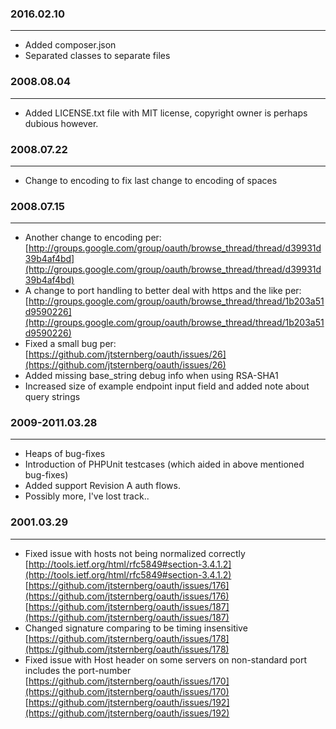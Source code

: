 ### 2016.02.10
----
* Added composer.json
* Separated classes to separate files

### 2008.08.04
----
* Added LICENSE.txt file with MIT license, copyright owner is perhaps
	dubious however.

### 2008.07.22
----
* Change to encoding to fix last change to encoding of spaces

### 2008.07.15
----
* Another change to encoding per:   
	[http://groups.google.com/group/oauth/browse_thread/thread/d39931d39b4af4bd](http://groups.google.com/group/oauth/browse_thread/thread/d39931d39b4af4bd)
* A change to port handling to better deal with https and the like per:  
  [http://groups.google.com/group/oauth/browse_thread/thread/1b203a51d9590226](http://groups.google.com/group/oauth/browse_thread/thread/1b203a51d9590226)
* Fixed a small bug per:  
	[https://github.com/jtsternberg/oauth/issues/26](https://github.com/jtsternberg/oauth/issues/26)
* Added missing base_string debug info when using RSA-SHA1
* Increased size of example endpoint input field and added note about
  query strings

### 2009-2011.03.28
----
* Heaps of bug-fixes
* Introduction of PHPUnit testcases (which aided in above mentioned bug-fixes)
* Added support Revision A auth flows.
* Possibly more, I've lost track..

### 2001.03.29
----
* Fixed issue with hosts not being normalized correctly  
  [http://tools.ietf.org/html/rfc5849#section-3.4.1.2](http://tools.ietf.org/html/rfc5849#section-3.4.1.2)  
  [https://github.com/jtsternberg/oauth/issues/176](https://github.com/jtsternberg/oauth/issues/176)  
  [https://github.com/jtsternberg/oauth/issues/187](https://github.com/jtsternberg/oauth/issues/187)  
* Changed signature comparing to be timing insensitive  
  [https://github.com/jtsternberg/oauth/issues/178](https://github.com/jtsternberg/oauth/issues/178)
* Fixed issue with Host header on some servers on non-standard port includes the port-number
  [https://github.com/jtsternberg/oauth/issues/170](https://github.com/jtsternberg/oauth/issues/170)  
  [https://github.com/jtsternberg/oauth/issues/192](https://github.com/jtsternberg/oauth/issues/192)  
